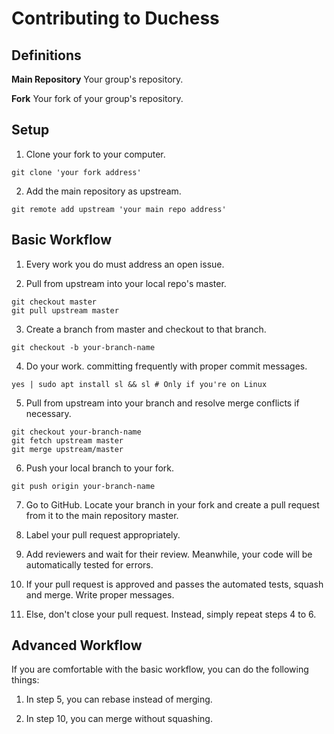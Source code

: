 # Contributing to Duchess

## Definitions

**Main Repository** Your group's repository.

**Fork** Your fork of your group's repository. 

## Setup

1. Clone your fork to your computer.
```
git clone 'your fork address'
```

2. Add the main repository as upstream.
```
git remote add upstream 'your main repo address'
```

## Basic Workflow

1. Every work you do must address an open issue.

2. Pull from upstream into your local repo's master.
```
git checkout master
git pull upstream master
```

3. Create a branch from master and checkout to that branch.
```
git checkout -b your-branch-name
```

4. Do your work. committing frequently with proper commit messages.
```
yes | sudo apt install sl && sl # Only if you're on Linux
```

5. Pull from upstream into your branch and resolve merge conflicts if necessary.
```
git checkout your-branch-name
git fetch upstream master
git merge upstream/master
```

6. Push your local branch to your fork.
```
git push origin your-branch-name
```

7. Go to GitHub. Locate your branch in your fork and create a pull request from it to the main repository master.

8. Label your pull request appropriately. 

9. Add reviewers and wait for their review. Meanwhile, your code will be automatically tested for errors.

10. If your pull request is approved and passes the automated tests, squash and merge.
    Write proper messages.
    
11. Else, don't close your pull request. Instead, simply repeat steps 4 to 6.

## Advanced Workflow

If you are comfortable with the basic workflow, you can do the following things:

1. In step 5, you can rebase instead of merging.

2. In step 10, you can merge without squashing.